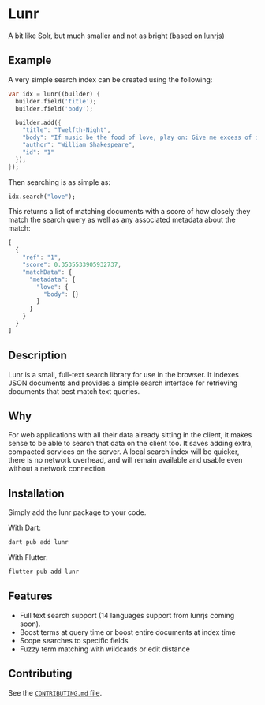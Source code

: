 # Lunr 


A bit like Solr, but much smaller and not as bright (based on [lunrjs](https://github.com/olivernn/lunr.js))

## Example

A very simple search index can be created using the following:

```dart
var idx = lunr((builder) {
  builder.field('title');
  builder.field('body');

  builder.add({
    "title": "Twelfth-Night",
    "body": "If music be the food of love, play on: Give me excess of it…",
    "author": "William Shakespeare",
    "id": "1"
  });
});
```

Then searching is as simple as:

```dart
idx.search("love");
```

This returns a list of matching documents with a score of how closely they match the search query as well as any associated metadata about the match:

```javascript
[
  {
    "ref": "1",
    "score": 0.3535533905932737,
    "matchData": {
      "metadata": {
        "love": {
          "body": {}
        }
      }
    }
  }
]
```


## Description

Lunr is a small, full-text search library for use in the browser.  It indexes JSON documents and provides a simple search interface for retrieving documents that best match text queries.

## Why

For web applications with all their data already sitting in the client, it makes sense to be able to search that data on the client too.  It saves adding extra, compacted services on the server.  A local search index will be quicker, there is no network overhead, and will remain available and usable even without a network connection.

## Installation

Simply add the lunr package to your code.

With Dart:

```sh
dart pub add lunr
```

With Flutter:

```sh
flutter pub add lunr
```


## Features

* Full text search support (14 languages support from lunrjs coming soon).
* Boost terms at query time or boost entire documents at index time
* Scope searches to specific fields
* Fuzzy term matching with wildcards or edit distance

## Contributing

See the [`CONTRIBUTING.md` file](CONTRIBUTING.md).